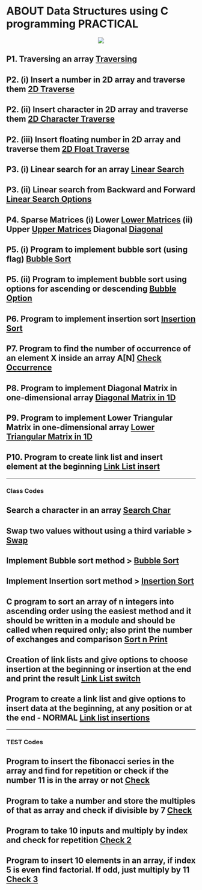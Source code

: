 # ABOUT Data Structures using C programming PRACTICAL

<p align="center">
  <img src="https://myfilesandimagessite.netlify.app/resources/images/c-program.png" width="auto">
</p>

## P1. Traversing an array [Traversing](./practical-codes/traverseArray.c)

## P2. (i) Insert a number in 2D array and traverse them [2D Traverse](./practical-codes/2DTraverse.c)

## P2. (ii) Insert character in 2D array and traverse them [2D Character Traverse](./practical-codes/insert2DTraverse.c)

## P2. (iii) Insert floating number in 2D array and traverse them [2D Float Traverse](./practical-codes/insert2DFTraverse.c)

## P3. (i) Linear search for an array [Linear Search](./practical-codes/linearSearch.c)

## P3. (ii) Linear search from Backward and Forward [Linear Search Options](./practical-codes/linearSearchBackFor.c)

## P4. Sparse Matrices (i) Lower [Lower Matrices](./practical-codes/sparseLower.c) (ii) Upper [Upper Matrices](./practical-codes/sparseUpper.c) Diagonal [Diagonal](./practical-codes/diagonalSparse.c)

## P5. (i) Program to implement bubble sort (using flag) [Bubble Sort](./practical-codes/bubbleSort.c)

## P5. (ii) Program to implement bubble sort using options for ascending or descending [Bubble Option](./practical-codes/bubbleOption.c)

## P6. Program to implement insertion sort [Insertion Sort](./class-codes/insertionSort.c)

## P7. Program to find the number of occurrence of an element X inside an array A[N] [Check Occurrence](./practical-codes/checkoccurance.c)

## P8. Program to implement Diagonal Matrix in one-dimensional array [Diagonal Matrix in 1D](./practical-codes/onediDiaMat.c)

## P9. Program to implement Lower Triangular Matrix in one-dimensional array [Lower Triangular Matrix in 1D](./practical-codes/onediLoTrMat.c)

## P10. Program to create link list and insert element at the beginning [Link List insert](./practical-codes/link_list.c)

_________________________________________________________________________

### Class Codes

## Search a character in an array [Search Char](./class-codes/searchChar.c)

## Swap two values without using a third variable > [Swap](./class-codes/swapnoVar.c)

## Implement Bubble sort method > [Bubble Sort](./class-codes/bubSort.c)

## Implement Insertion sort method > [Insertion Sort](./class-codes/insertionSort.c)

## C program to sort an array of n integers into ascending order using the easiest method and it should  be written in a module and should be called when required only; also print the number of exchanges and comparison [Sort n Print](./class-codes/sortnprintstep.c)

## Creation of link lists and give options to choose insertion at the beginning or insertion at the end and print the result [Link List switch](./class-codes/link_list_switch.c)

## Program to create a link list and give options to insert data at the beginning, at any position or at the end - NORMAL [Link list insertions](./class-codes/link-list-with-3-ins.c)

_________________________________________________________________________

### TEST Codes

## Program to insert the fibonacci series in the array and find for repetition or check if the number 11 is in the array or not [Check](./test-codes/check.c)

## Program to take a number and store the multiples of that as array and check if divisible by 7 [Check](./test-codes/check1.c)

## Program to take 10 inputs and multiply by index and check for repetition [Check 2](./test-codes/check2.c)

## Program to insert 10 elements in an array, if index  5 is even find factorial. If odd, just multiply by 11 [Check 3](./test-codes/check3.c)
